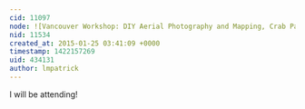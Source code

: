 ```yaml
---
cid: 11097
node: ![Vancouver Workshop: DIY Aerial Photography and Mapping, Crab Park, Burrard Inlet](../notes/ann/01-21-2015/vancouver-workshop-diy-aerial-photography-and-mapping-crab-park-burrard-inlet)
nid: 11534
created_at: 2015-01-25 03:41:09 +0000
timestamp: 1422157269
uid: 434131
author: lmpatrick
---
```


I will be attending!